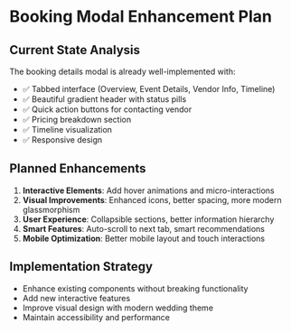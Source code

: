 # Booking Modal Enhancement Plan

## Current State Analysis
The booking details modal is already well-implemented with:
- ✅ Tabbed interface (Overview, Event Details, Vendor Info, Timeline)
- ✅ Beautiful gradient header with status pills
- ✅ Quick action buttons for contacting vendor
- ✅ Pricing breakdown section
- ✅ Timeline visualization
- ✅ Responsive design

## Planned Enhancements
1. **Interactive Elements**: Add hover animations and micro-interactions
2. **Visual Improvements**: Enhanced icons, better spacing, more modern glassmorphism
3. **User Experience**: Collapsible sections, better information hierarchy
4. **Smart Features**: Auto-scroll to next tab, smart recommendations
5. **Mobile Optimization**: Better mobile layout and touch interactions

## Implementation Strategy
- Enhance existing components without breaking functionality
- Add new interactive features
- Improve visual design with modern wedding theme
- Maintain accessibility and performance
